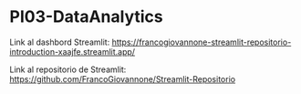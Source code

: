 # PI03-DataAnalytics

Link al dashbord Streamlit: https://francogiovannone-streamlit-repositorio-introduction-xaajfe.streamlit.app/

Link al repositorio de Streamlit: https://github.com/FrancoGiovannone/Streamlit-Repositorio

